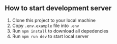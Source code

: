 ## How to start development server
1. Clone this project to your local machine
2. Copy `.env.example` file into `.env`
2. Run `npm install` to download all depedencies
3. Run `npm run dev` to start local server